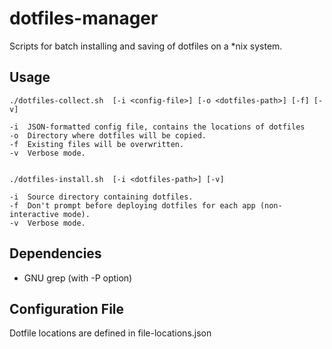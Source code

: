 # dotfiles-manager
Scripts for batch installing and saving of dotfiles on a \*nix system.

Usage
-----

    ./dotfiles-collect.sh  [-i <config-file>] [-o <dotfiles-path>] [-f] [-v]

    -i  JSON-formatted config file, contains the locations of dotfiles
    -o  Directory where dotfiles will be copied.
    -f  Existing files will be overwritten.
    -v  Verbose mode.
    
    
    ./dotfiles-install.sh  [-i <dotfiles-path>] [-v]

    -i  Source directory containing dotfiles.
    -f  Don't prompt before deploying dotfiles for each app (non-interactive mode). 
    -v  Verbose mode.

Dependencies
------------

- GNU grep (with -P option) 

Configuration File
------------------

Dotfile locations are defined in file-locations.json
